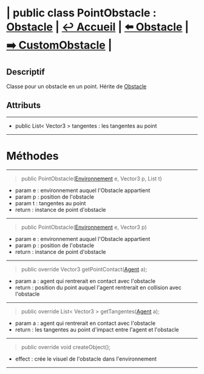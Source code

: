 # **| public class PointObstacle :** [**Obstacle**](./Obstacle.md) **|** [**↩️ Accueil**](../../../doc.md) **|** [**⬅️ Obstacle**](./Obstacle.md) **|** [**➡️ CustomObstacle**](./CustomObstacle.md) **|**


## **Descriptif**

Classe pour un obstacle en un point. Hérite de [Obstacle](./Obstacle.md)

## **Attributs**

---

* public List< Vector3 > tangentes : les tangentes au point

---

# **Méthodes**

---

> public PointObstacle([Environnement](../Environnement.md) e, Vector3 p, List<Vector3> t)

* param e : environnement auquel l'Obstacle appartient
* param p : position de l'obstacle
* param t : tangentes au point
* return : instance de point d'obstacle

---

> public PointObstacle([Environnement](../Environnement.md) e, Vector3 p)

* param e : environnement auquel l'Obstacle appartient
* param p : position de l'obstacle
* return : instance de point d'obstacle
   
---

> public override Vector3 getPointContact([Agent](../../Agent.md) a);

* param a : agent qui rentrerait en contact avec l'obstacle
* return : position du point auquel l'agent rentrerait en collision avec l'obstacle

---

> public override List< Vector3 > getTangentes([Agent](../../Agent.md) a);

* param a : agent qui rentrerait en contact avec l'obstacle
* return : les tangentes au point d'impact entre l'agent et l'obstacle

---

> public override void createObject(); 

* effect : crée le visuel de l'obstacle dans l'environnement

---
